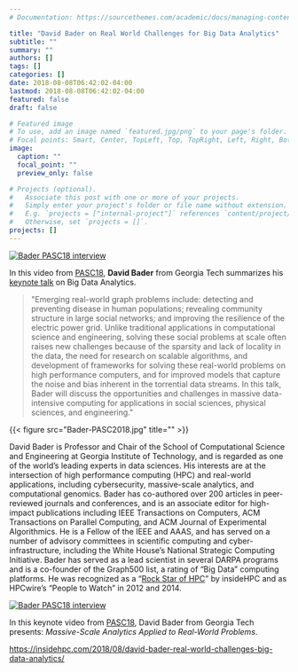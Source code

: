 ```yaml
---
# Documentation: https://sourcethemes.com/academic/docs/managing-content/

title: "David Bader on Real World Challenges for Big Data Analytics"
subtitle: ""
summary: ""
authors: []
tags: []
categories: []
date: 2018-08-08T06:42:02-04:00
lastmod: 2018-08-08T06:42:02-04:00
featured: false
draft: false

# Featured image
# To use, add an image named `featured.jpg/png` to your page's folder.
# Focal points: Smart, Center, TopLeft, Top, TopRight, Left, Right, BottomLeft, Bottom, BottomRight.
image:
  caption: ""
  focal_point: ""
  preview_only: false

# Projects (optional).
#   Associate this post with one or more of your projects.
#   Simply enter your project's folder or file name without extension.
#   E.g. `projects = ["internal-project"]` references `content/project/deep-learning/index.md`.
#   Otherwise, set `projects = []`.
projects: []
---
```


[![Bader PASC18 interview](https://img.youtube.com/vi/T6fW2GlZDbo/0.jpg)](https://www.youtube.com/watch?v=T6fW2GlZDbo)

In this video from [PASC18](https://pasc18.pasc-conference.org/), **David Bader** from Georgia Tech summarizes his [keynote talk](https://pasc18.pasc-conference.org/program/keynote-presentations/) on Big Data Analytics.

> "Emerging real-world graph problems include: detecting and preventing disease in human populations; revealing community structure in large social networks; and improving the resilience of the electric power grid. Unlike traditional applications in computational science and engineering, solving these social problems at scale often raises new challenges because of the sparsity and lack of locality in the data, the need for research on scalable algorithms, and development of frameworks for solving these real-world problems on high performance computers, and for improved models that capture the noise and bias inherent in the torrential data streams. In this talk, Bader will discuss the opportunities and challenges in massive data-intensive computing for applications in social sciences, physical sciences, and engineering."


{{< figure src="Bader-PASC2018.jpg" title="" >}}

David Bader is Professor and Chair of the School of Computational Science and Engineering at Georgia Institute of Technology, and is regarded as one of the world’s leading experts in data sciences. His interests are at the intersection of high performance computing (HPC) and real-world applications, including cybersecurity, massive-scale analytics, and computational genomics. Bader has co-authored over 200 articles in peer-reviewed journals and conferences, and is an associate editor for high-impact publications including IEEE Transactions on Computers, ACM Transactions on Parallel Computing, and ACM Journal of Experimental Algorithmics. He is a Fellow of the IEEE and AAAS, and has served on a number of advisory committees in scientific computing and cyber-infrastructure, including the White House’s National Strategic Computing Initiative. Bader has served as a lead scientist in several DARPA programs and is a co-founder of the Graph500 list, a rating of “Big Data” computing platforms. He was recognized as a “[Rock Star of HPC](https://insidehpc.com/2011/11/announcing-our-newest-rock-star-of-hpc-david-bader/)” by insideHPC and as HPCwire’s “People to Watch” in 2012 and 2014.

[![Bader PASC18 interview](https://img.youtube.com/vi/B8zz-_GWSCY/0.jpg)](https://www.youtube.com/watch?v=B8zz-_GWSCY)

In this keynote video from [PASC18](https://pasc18.pasc-conference.org/), David Bader from Georgia Tech presents: *Massive-Scale Analytics Applied to Real-World Problems*.


https://insidehpc.com/2018/08/david-bader-real-world-challenges-big-data-analytics/
